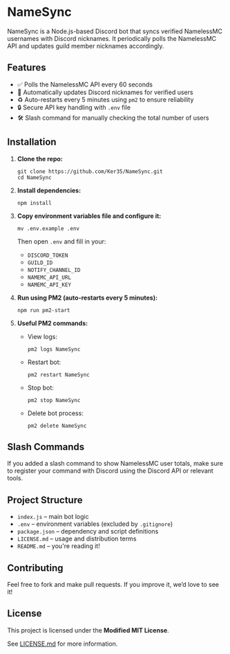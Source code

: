 # NameSync

NameSync is a Node.js-based Discord bot that syncs verified NamelessMC usernames with Discord nicknames. It periodically polls the NamelessMC API and updates guild member nicknames accordingly.

## Features

- ✅ Polls the NamelessMC API every 60 seconds  
- 🔁 Automatically updates Discord nicknames for verified users  
- ♻️ Auto-restarts every 5 minutes using `pm2` to ensure reliability  
- 🔒 Secure API key handling with `.env` file  
- 🛠️ Slash command for manually checking the total number of users

## Installation

1. **Clone the repo:**  
   ```
   git clone https://github.com/Ker35/NameSync.git  
   cd NameSync  
   ```

2. **Install dependencies:**  
   ```
   npm install  
   ```

3. **Copy environment variables file and configure it:**  
   ```
   mv .env.example .env  
   ```  
   Then open `.env` and fill in your:  
   - `DISCORD_TOKEN`  
   - `GUILD_ID`  
   - `NOTIFY_CHANNEL_ID`  
   - `NAMEMC_API_URL`  
   - `NAMEMC_API_KEY`

4. **Run using PM2 (auto-restarts every 5 minutes):**  
   ```
   npm run pm2-start  
   ```

5. **Useful PM2 commands:**  
   - View logs:  
     ```
     pm2 logs NameSync  
     ```
   - Restart bot:  
     ```
     pm2 restart NameSync  
     ```
   - Stop bot:  
     ```
     pm2 stop NameSync  
     ```
   - Delete bot process:  
     ```
     pm2 delete NameSync  
     ```

## Slash Commands

If you added a slash command to show NamelessMC user totals, make sure to register your command with Discord using the Discord API or relevant tools.

## Project Structure

- `index.js` – main bot logic  
- `.env` – environment variables (excluded by `.gitignore`)  
- `package.json` – dependency and script definitions  
- `LICENSE.md` – usage and distribution terms  
- `README.md` – you're reading it!

## Contributing

Feel free to fork and make pull requests. If you improve it, we’d love to see it!

## License

This project is licensed under the **Modified MIT License**.

See [LICENSE.md](LICENSE.md) for more information.